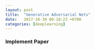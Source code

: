 ```yaml
---
layout: post
title:  "Generative Adversarial Nets"
date:   2017-10-30 00:18:23 +0700
categories: [deeplearning]
---
```


### Implement Paper
